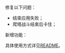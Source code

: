 修复以下问题：

- 结束应用失败；
- 爬塔战斗结束后卡住；

新增功能：

具体使用方式详见[README](https://github.com/Zebartin/autoxjs-scripts/blob/master/NIKKE/README.md)。

